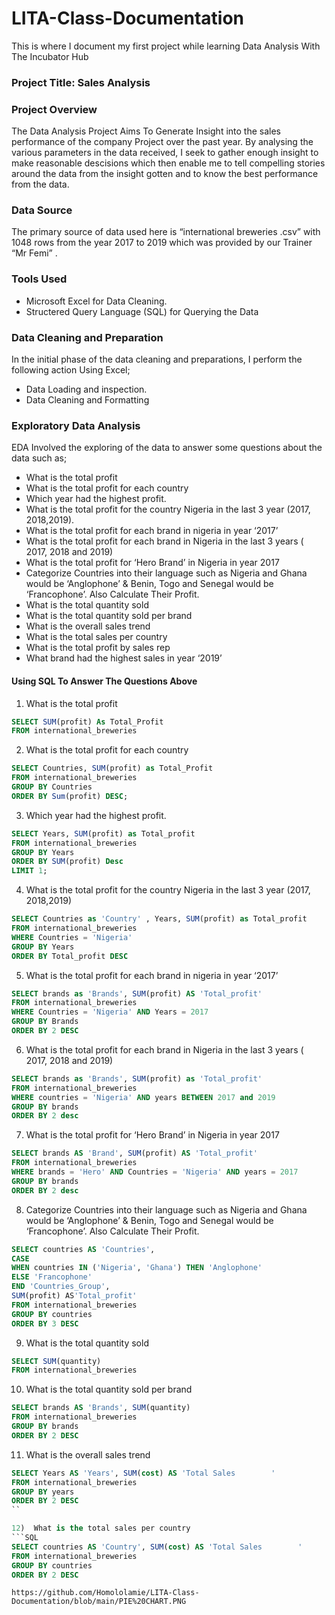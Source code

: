 # LITA-Class-Documentation
This is where I document my first project while learning Data Analysis  With The Incubator Hub

### Project Title: Sales Analysis 

### Project Overview
The Data Analysis Project Aims To Generate Insight into the sales performance of the  company Project over the past year. 
By analysing the various parameters in the data received, I seek to gather enough insight to make reasonable descisions 
which then enable me to tell compelling stories around the data from the insight gotten and to know the best  performance from the data.

### Data Source
The primary source of data used here is “international breweries .csv” with  1048 rows from the year 2017 to 2019 which was provided by our Trainer “Mr Femi” .


### Tools Used
  - Microsoft Excel for Data Cleaning.
  - Structered Query Language (SQL) for Querying the Data

### Data Cleaning and Preparation
In the initial phase of the data cleaning and preparations, I perform the following action Using Excel;
  -	Data Loading and inspection.
  -	Data Cleaning and Formatting 

### Exploratory Data Analysis
EDA Involved the exploring of the data to answer some questions about the data such as;
-	What is the total profit
-	What is the total profit for each country
-	Which year had the highest profit.
-	What is the total profit for the country Nigeria in the last 3 year  (2017, 2018,2019).
-	What is the total profit for each brand in nigeria in year ‘2017’
-	What is the total profit for each brand in Nigeria in the last 3 years ( 2017, 2018 and 2019)
-	What is the total profit for ‘Hero Brand’ in Nigeria in year 2017
-	Categorize Countries into their language  such as Nigeria and Ghana would be ‘Anglophone’ & Benin, Togo and Senegal would be ‘Francophone’. Also Calculate Their Profit.  
-	What is the total quantity sold 
-	What is the total quantity sold per brand
-	What is the overall sales trend
-	What is the total sales per country
-	What is the total profit by sales rep
-	What brand had the highest sales in year ‘2019’


  #### Using SQL To Answer The Questions Above
  1)  What is the total profit
    
```SQL
SELECT SUM(profit) As Total_Profit
FROM international_breweries
```

  2)  What is the total profit for each country
  ``` SQL
  SELECT Countries, SUM(profit) as Total_Profit 
  FROM international_breweries
  GROUP BY Countries
  ORDER BY Sum(profit) DESC;
  ```
  3)  Which year had the highest profit.
  ``` SQL
SELECT Years, SUM(profit) as Total_profit
FROM international_breweries
GROUP BY Years
ORDER BY SUM(profit) Desc
LIMIT 1;
  ```
4)  What is the total profit for the country Nigeria in the last 3 year  (2017, 2018,2019)
   ```SQL
SELECT Countries as 'Country' , Years, SUM(profit) as Total_profit 
FROM international_breweries
WHERE Countries = 'Nigeria' 
GROUP BY Years
ORDER BY Total_profit DESC
```
5)  What is the total profit for each brand in nigeria in year ‘2017’
  ```SQL
SELECT brands as 'Brands', SUM(profit) AS 'Total_profit'
FROM international_breweries
WHERE Countries = 'Nigeria' AND Years = 2017
GROUP BY Brands
ORDER BY 2 DESC
```
6)  What is the total profit for each brand in Nigeria in the last 3 years ( 2017, 2018 and 2019)
 ```SQL
SELECT brands as 'Brands', SUM(profit) as 'Total_profit'
FROM international_breweries
WHERE countries = 'Nigeria' AND years BETWEEN 2017 and 2019
GROUP BY brands
ORDER BY 2 desc
```

7)  What is the total profit for ‘Hero Brand’ in Nigeria in year 2017
  ``` SQL
SELECT brands AS 'Brand', SUM(profit) AS 'Total_profit'
FROM international_breweries
WHERE brands = 'Hero' AND Countries = 'Nigeria' AND years = 2017
GROUP BY brands
ORDER BY 2 desc
```
8)  Categorize Countries into their language  such as Nigeria and Ghana would be ‘Anglophone’ & Benin, Togo and Senegal would be ‘Francophone’. Also Calculate Their Profit.
   ``` SQL
SELECT countries AS 'Countries', 
CASE
WHEN countries IN ('Nigeria', 'Ghana') THEN 'Anglophone'
ELSE 'Francophone'
END 'Countries_Group',
SUM(profit) AS'Total_profit'
FROM international_breweries
GROUP BY countries
ORDER BY 3 DESC
```
9)  What is the total quantity sold
```SQL
SELECT SUM(quantity)
FROM international_breweries
```
10)  What is the total quantity sold per brand
```SQL
SELECT brands AS 'Brands', SUM(quantity)
FROM international_breweries
GROUP BY brands
ORDER BY 2 DESC
```
11)  What is the overall sales trend
```SQL
SELECT Years AS 'Years', SUM(cost) AS 'Total Sales        '
FROM international_breweries
GROUP BY years
ORDER BY 2 DESC
``

12)  What is the total sales per country
```SQL
SELECT countries AS 'Country', SUM(cost) AS 'Total Sales        '
FROM international_breweries
GROUP BY countries
ORDER BY 2 DESC
```

```
https://github.com/Homololamie/LITA-Class-Documentation/blob/main/PIE%20CHART.PNG
